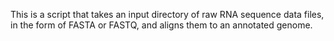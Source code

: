 This is a script that takes an input directory of raw RNA sequence data files, in the form of FASTA or FASTQ, and aligns them to an annotated genome. 
